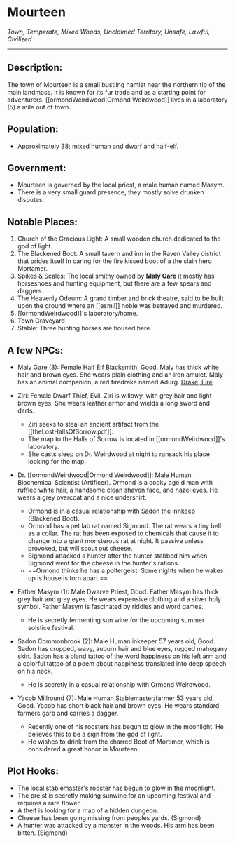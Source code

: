 # Mourteen
_Town, Temperate, Mixed Woods, Unclaimed Territory, Unsafe, Lawful, Civilized_

---
## Description:

The town of Mourteen is a small bustling hamlet near the northern tip of the main landmass. It is known for its fur trade and as a starting point for adventurers. 
[[ormondWeirdwood|Ormond Weirdwood]] lives in a laboratory (5) a mile out of town.

## Population:

-   Approximately 38; mixed human and dwarf and half-elf.

## Government:

-   Mourteen is governed by the local priest, a male human named Masym.
-   There is a very small guard presence, they mostly solve drunken disputes. 

## Notable Places:

1. Church of the Gracious Light: A small wooden church dedicated to the god of light.
2. The Blackened Boot: A small tavern and inn in the Raven Valley district that prides itself in caring for the fire kissed boot of a the slain hero Mortamer.
3. Spikes & Scales: The local smithy owned by **Maly Gare** it mostly has horseshoes and hunting equipment, but there are a few spears and daggers.
4. The Heavenly Odeum: A grand timber and brick theatre, said to be built upon the ground where an [[esmil]] noble was betrayed and murdered.
5. [[ormondWeirdwood]]'s laboratory/home.
6. Town Graveyard
7. Stable: Three hunting horses are housed here. 
## A few NPCs:

-   Maly Gare (3): Female Half Elf Blacksmith, Good. Maly has thick white hair and brown eyes. She wears plain clothing and an iron amulet. Maly has an animal companion, a red firedrake named Adurg. [Drake, Fire](https://www.5esrd.com/database/creature/drake-fire/)

-   Ziri: Female Dwarf Thief, Evil. Ziri is willowy, with grey hair and light brown eyes. She wears leather armor and wields a long sword and darts. 
	- Ziri seeks to steal an ancient artifact from the [[theLostHallsOfSorrow.pdf]].
	- The map to the Halls of Sorrow is located in [[ormondWeirdwood]]'s laboratory.
	- She casts sleep on Dr. Weirdwood at night to ransack his place looking for the map.

- Dr. [[ormondWeirdwood|Ormond Weirdwood]]: Male Human Biochemical Scientist (Artificer). Ormond is a cooky age'd man with ruffled white hair, a handsome clean shaven face, and hazel eyes. He wears a grey overcoat and a nice undershirt.
	- Ormond is in a casual relationship with Sadon the innkeep (Blackened Boot).
	- Ormond has a pet lab rat named Sigmond. The rat wears a tiny bell as a collar. The rat has been exposed to chemicals that cause it to change into a giant monsterous rat at night. It passive unless provoked, but will scout out cheese.
	- Sigmond attacked a hunter after the hunter stabbed him when Sigmond went for the cheese in the hunter's rations.
	- ==Ormond thinks he has a poltergeist. Some nights when he wakes up is house is torn apart.==

-   Father Masym (1): Male Dwarve Priest, Good. Father Masym has thick grey hair and grey eyes. He wears expensive clothing and a silver holy symbol. Father Masym is fascinated by riddles and word games.
	- He is secretly fermenting sun wine for the upcoming summer solstice festival.

-  Sadon Commonbrook (2): Male Human inkeeper 57 years old, Good. Sadon has cropped, wavy, auburn hair and blue eyes, rugged mahogany skin. Sadon has a bland tattoo of the word happiness on his left arm and a colorful tattoo of a poem about happiness translated into deep speech on his neck. 
	- He is secretly in a casual relationship with Ormond Weirdwood.

- Yacob Millround (7): Male Human Stablemaster/farmer 53 years old, Good. Yacob has short black hair and brown eyes. He wears standard farmers garb and carries a dagger. 
	- Recently one of his roosters has begun to glow in the moonlight. He believes this to be a sign from the god of light.
	- He wishes to drink from the charred Boot of Mortimer, which is considered a great honor in Mourteen.


## Plot Hooks:
- The local stablemaster's rooster has begun to glow in the moonlight.
- The preist is secretly making sunwine for an upcoming festival and requires a rare flower.
- A theif is looking for a map of a hidden dungeon.
- Cheese has been going missing from peoples yards. (Sigmond)
- A hunter was attacked by a monster in the woods. His arm has been bitten. (Sigmond)